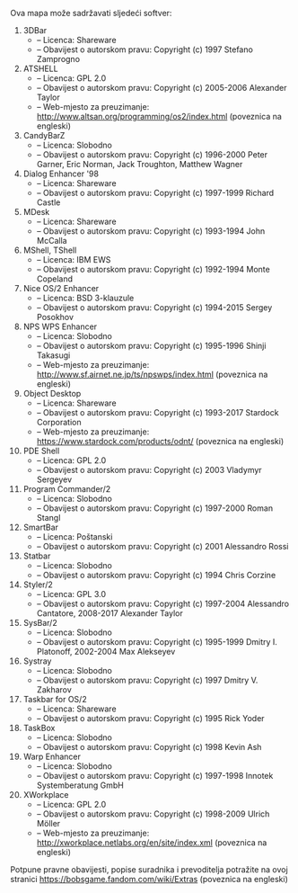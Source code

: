 ﻿Ova mapa može sadržavati sljedeći softver:

1. 3DBar
   - – Licenca: Shareware
   - – Obavijest o autorskom pravu: Copyright (c) 1997 Stefano Zamprogno
2. ATSHELL
   - – Licenca: GPL 2.0
   - – Obavijest o autorskom pravu: Copyright (c) 2005-2006 Alexander Taylor
   - – Web-mjesto za preuzimanje: http://www.altsan.org/programming/os2/index.html (poveznica na engleski)
3. CandyBarZ
   - – Licenca: Slobodno
   - – Obavijest o autorskom pravu: Copyright (c) 1996-2000 Peter Garner, Eric Norman, Jack Troughton, Matthew Wagner
4. Dialog Enhancer '98
   - – Licenca: Shareware
   - – Obavijest o autorskom pravu: Copyright (c) 1997-1999 Richard Castle
5. MDesk
   - – Licenca: Shareware
   - – Obavijest o autorskom pravu: Copyright (c) 1993-1994 John McCalla
6. MShell, TShell
   - – Licenca: IBM EWS
   - – Obavijest o autorskom pravu: Copyright (c) 1992-1994 Monte Copeland
7. Nice OS/2 Enhancer
   - – Licenca: BSD 3-klauzule
   - – Obavijest o autorskom pravu: Copyright (c) 1994-2015 Sergey Posokhov
8. NPS WPS Enhancer
   - – Licenca: Slobodno
   - – Obavijest o autorskom pravu: Copyright (c) 1995-1996 Shinji Takasugi
   - – Web-mjesto za preuzimanje: http://www.sf.airnet.ne.jp/ts/npswps/index.html (poveznica na engleski)
9. Object Desktop
   - – Licenca: Shareware
   - – Obavijest o autorskom pravu: Copyright (c) 1993-2017 Stardock Corporation
   - – Web-mjesto za preuzimanje: https://www.stardock.com/products/odnt/ (poveznica na engleski)
10. PDE Shell
    - – Licenca: GPL 2.0
    - – Obavijest o autorskom pravu: Copyright (c) 2003 Vladymyr Sergeyev
11. Program Commander/2
    - – Licenca: Slobodno
    - – Obavijest o autorskom pravu: Copyright (c) 1997-2000 Roman Stangl
12. SmartBar
    - – Licenca: Poštanski
    - – Obavijest o autorskom pravu: Copyright (c) 2001 Alessandro Rossi
13. Statbar
    - – Licenca: Slobodno
    - – Obavijest o autorskom pravu: Copyright (c) 1994 Chris Corzine
14. Styler/2
    - – Licenca: GPL 3.0
    - – Obavijest o autorskom pravu: Copyright (c) 1997-2004 Alessandro Cantatore, 2008-2017 Alexander Taylor
15. SysBar/2
    - – Licenca: Slobodno
    - – Obavijest o autorskom pravu: Copyright (c) 1995-1999 Dmitry I. Platonoff, 2002-2004 Max Alekseyev
16. Systray
    - – Licenca: Slobodno
    - – Obavijest o autorskom pravu: Copyright (c) 1997 Dmitry V. Zakharov
17. Taskbar for OS/2
    - – Licenca: Shareware
    - – Obavijest o autorskom pravu: Copyright (c) 1995 Rick Yoder
18. TaskBox
    - – Licenca: Slobodno
    - – Obavijest o autorskom pravu: Copyright (c) 1998 Kevin Ash
19. Warp Enhancer
    - – Licenca: Slobodno
    - – Obavijest o autorskom pravu: Copyright (c) 1997-1998 Innotek Systemberatung GmbH
20. XWorkplace
    - – Licenca: GPL 2.0
    - – Obavijest o autorskom pravu: Copyright (c) 1998-2009 Ulrich Möller
    - – Web-mjesto za preuzimanje: http://xworkplace.netlabs.org/en/site/index.xml (poveznica na engleski)

Potpune pravne obavijesti, popise suradnika i prevoditelja potražite na ovoj stranici https://bobsgame.fandom.com/wiki/Extras (poveznica na engleski)

